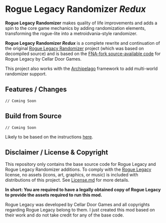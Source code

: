 # Rogue Legacy Randomizer _Redux_

**Rogue Legacy Randomizer** makes quality of life improvements and adds a spin to the core game mechanics by adding
randomization elements, transforming the rogue-lite into a metroidvania-style randomizer.

**Rogue Legacy Randomizer _Redux_** is a complete rewrite and continuation of the original
[Rogue Legacy Randomizer](https://github.com/RogueLegacyRandomizer) project (which was based on decompiled source) and
is based on the [FNA-fork source-available code](https://github.com/flibitijibibo/RogueLegacy1) for Rogue Legacy by
Cellar Door Games.

This project also works with the [Archipelago](https://archipelago.gg) framework to add multi-world randomizer support.

## Features / Changes

`// Coming Soon`

## Build from Source

`// Coming Soon`

Likely to be based on the instructions [here](https://github.com/flibitijibibo/RogueLegacy1/blob/main/README.md).

## Disclaimer / License & Copyright

This repository only contains the base source code for Rogue Legacy and Rogue Legacy Randomizer additions. To comply
with the [Rogue Legacy](https://github.com/flibitijibibo/RogueLegacy1/blob/main/LICENSE.md) license, no assets (icons,
art, graphics, or music) is included with distributions of this project. See
[License.md](https://github.com/flibitijibibo/RogueLegacy1/blob/main/LICENSE.md) for more details.

**In short: You are required to have a legally obtained copy of Rogue Legacy to provide the assets required to run this
mod.**

Rogue Legacy was developed by Cellar Door Games and all copyrights regarding Rogue Legacy belong to them. I just created
this mod based on their work and do not take credit for any of the base code.
